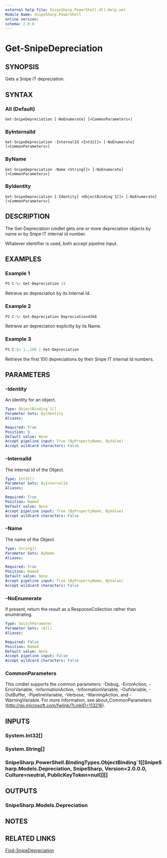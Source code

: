 ```yaml
---
external help file: SnipeSharp.PowerShell.dll-Help.xml
Module Name: SnipeSharp.PowerShell
online version:
schema: 2.0.0
---
```


# Get-SnipeDepreciation

## SYNOPSIS
Gets a Snipe IT depreciation.

## SYNTAX

### All (Default)
```
Get-SnipeDepreciation [-NoEnumerate] [<CommonParameters>]
```

### ByInternalId
```
Get-SnipeDepreciation -InternalId <Int32[]> [-NoEnumerate] [<CommonParameters>]
```

### ByName
```
Get-SnipeDepreciation -Name <String[]> [-NoEnumerate] [<CommonParameters>]
```

### ByIdentity
```
Get-SnipeDepreciation [-Identity] <ObjectBinding`1[]> [-NoEnumerate] [<CommonParameters>]
```

## DESCRIPTION
The Get-Depreciation cmdlet gets one or more depreciation objects by name or by Snipe IT internal id number.

Whatever identifier is used, both accept pipeline input.

## EXAMPLES

### Example 1
```powershell
PS C:\> Get-Depreciation 14
```

Retrieve an depreciation by its Internal Id.

### Example 2
```powershell
PS C:\> Get-Depreciation Depreciation4368
```

Retrieve an depreciation explicitly by its Name.

### Example 3
```powershell
PS C:\> 1..100 | Get-Depreciation
```

Retrieve the first 100 depreciations by their Snipe IT internal Id numbers.

## PARAMETERS

### -Identity
An identity for an object.

```yaml
Type: ObjectBinding`1[]
Parameter Sets: ByIdentity
Aliases:

Required: True
Position: 0
Default value: None
Accept pipeline input: True (ByPropertyName, ByValue)
Accept wildcard characters: False
```

### -InternalId
The internal Id of the Object.

```yaml
Type: Int32[]
Parameter Sets: ByInternalId
Aliases:

Required: True
Position: Named
Default value: None
Accept pipeline input: True (ByPropertyName, ByValue)
Accept wildcard characters: False
```

### -Name
The name of the Object.

```yaml
Type: String[]
Parameter Sets: ByName
Aliases:

Required: True
Position: Named
Default value: None
Accept pipeline input: True (ByPropertyName, ByValue)
Accept wildcard characters: False
```

### -NoEnumerate
If present, return the result as a ResponseCollection rather than enumerating.

```yaml
Type: SwitchParameter
Parameter Sets: (All)
Aliases:

Required: False
Position: Named
Default value: None
Accept pipeline input: False
Accept wildcard characters: False
```

### CommonParameters
This cmdlet supports the common parameters: -Debug, -ErrorAction, -ErrorVariable, -InformationAction, -InformationVariable, -OutVariable, -OutBuffer, -PipelineVariable, -Verbose, -WarningAction, and -WarningVariable. For more information, see about_CommonParameters (http://go.microsoft.com/fwlink/?LinkID=113216).

## INPUTS

### System.Int32[]

### System.String[]

### SnipeSharp.PowerShell.BindingTypes.ObjectBinding`1[[SnipeSharp.Models.Depreciation, SnipeSharp, Version=2.0.0.0, Culture=neutral, PublicKeyToken=null]][]

## OUTPUTS

### SnipeSharp.Models.Depreciation

## NOTES

## RELATED LINKS

[Find-SnipeDepreciation](Find-SnipeDepreciation.md)
